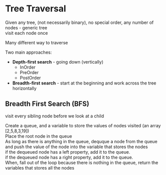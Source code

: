 # Tree Traversal
Given any tree, (not necessarily binary), no special order, any number of nodes - generic tree  
visit each node once

Many different way to traverse  

Two main approaches:
- __Depth-first search__ - going down (vertically)
  - InOrder
  - PreOrder
  - PostOrder
- __Breadth-first search__ - start at the beginning and work across the tree horizontally

## Breadth First Search (BFS)
visit every sibling node before we look at a child

Create a queue, and a variable to store the values of nodes visited (an array [2,5,8,3,19])  
Place the root node in the queue  
As long as there is anything in the queue, dequque a node from the queue and push the value of the node into the variable that stores the nodes  
if the dequeued node has a left property, add it to the queue.  
if the dequeued node has a right property, add it to the queue.  
When, fall out of the loop because there is nothing in the queue, return the variables that stores all the nodes

